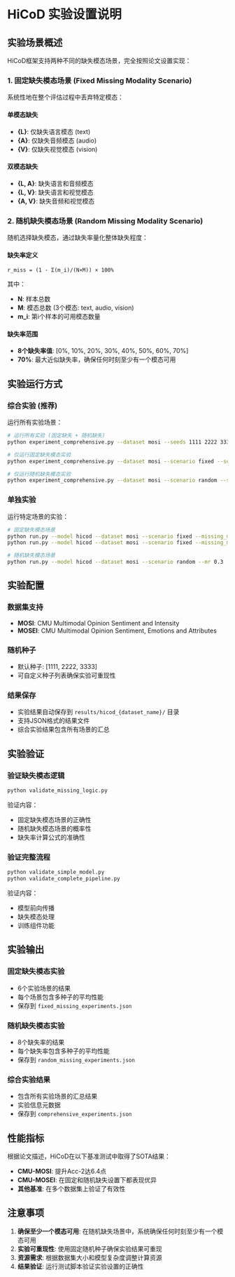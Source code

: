 # HiCoD 实验设置说明

## 实验场景概述

HiCoD框架支持两种不同的缺失模态场景，完全按照论文设置实现：

### 1. 固定缺失模态场景 (Fixed Missing Modality Scenario)

系统性地在整个评估过程中丢弃特定模态：

#### 单模态缺失
- **{L}**: 仅缺失语言模态 (text)
- **{A}**: 仅缺失音频模态 (audio)  
- **{V}**: 仅缺失视觉模态 (vision)

#### 双模态缺失
- **{L, A}**: 缺失语言和音频模态
- **{L, V}**: 缺失语言和视觉模态
- **{A, V}**: 缺失音频和视觉模态

### 2. 随机缺失模态场景 (Random Missing Modality Scenario)

随机选择缺失模态，通过缺失率量化整体缺失程度：

#### 缺失率定义
```
r_miss = (1 - Σ(m_i)/(N×M)) × 100%
```

其中：
- **N**: 样本总数
- **M**: 模态总数 (3个模态: text, audio, vision)
- **m_i**: 第i个样本的可用模态数量

#### 缺失率范围
- **8个缺失率值**: [0%, 10%, 20%, 30%, 40%, 50%, 60%, 70%]
- **70%**: 最大近似缺失率，确保任何时刻至少有一个模态可用

## 实验运行方式

### 综合实验 (推荐)

运行所有实验场景：

```bash
# 运行所有实验 (固定缺失 + 随机缺失)
python experiment_comprehensive.py --dataset mosi --seeds 1111 2222 3333

# 仅运行固定缺失模态实验
python experiment_comprehensive.py --dataset mosi --scenario fixed --seeds 1111 2222 3333

# 仅运行随机缺失模态实验  
python experiment_comprehensive.py --dataset mosi --scenario random --seeds 1111 2222 3333
```

### 单独实验

运行特定场景的实验：

```bash
# 固定缺失模态场景
python run.py --model hicod --dataset mosi --scenario fixed --missing_modalities text
python run.py --model hicod --dataset mosi --scenario fixed --missing_modalities text audio

# 随机缺失模态场景
python run.py --model hicod --dataset mosi --scenario random --mr 0.3
```

## 实验配置

### 数据集支持
- **MOSI**: CMU Multimodal Opinion Sentiment and Intensity
- **MOSEI**: CMU Multimodal Opinion Sentiment, Emotions and Attributes

### 随机种子
- 默认种子: [1111, 2222, 3333]
- 可自定义种子列表确保实验可重现性

### 结果保存
- 实验结果自动保存到 `results/hicod_{dataset_name}/` 目录
- 支持JSON格式的结果文件
- 综合实验结果包含所有场景的汇总

## 实验验证

### 验证缺失模态逻辑
```bash
python validate_missing_logic.py
```

验证内容：
- 固定缺失模态场景的正确性
- 随机缺失模态场景的概率性
- 缺失率计算公式的准确性

### 验证完整流程
```bash
python validate_simple_model.py
python validate_complete_pipeline.py
```

验证内容：
- 模型前向传播
- 缺失模态处理
- 训练组件功能

## 实验输出

### 固定缺失模态实验
- 6个实验场景的结果
- 每个场景包含多种子的平均性能
- 保存到 `fixed_missing_experiments.json`

### 随机缺失模态实验  
- 8个缺失率的结果
- 每个缺失率包含多种子的平均性能
- 保存到 `random_missing_experiments.json`

### 综合实验结果
- 包含所有实验场景的汇总结果
- 实验信息元数据
- 保存到 `comprehensive_experiments.json`

## 性能指标

根据论文描述，HiCoD在以下基准测试中取得了SOTA结果：

- **CMU-MOSI**: 提升Acc-2达6.4点
- **CMU-MOSEI**: 在固定和随机缺失设置下都表现优异
- **其他基准**: 在多个数据集上验证了有效性

## 注意事项

1. **确保至少一个模态可用**: 在随机缺失场景中，系统确保任何时刻至少有一个模态可用
2. **实验可重现性**: 使用固定随机种子确保实验结果可重现
3. **资源需求**: 根据数据集大小和模型复杂度调整计算资源
4. **结果验证**: 运行测试脚本验证实验设置的正确性 